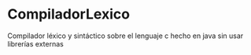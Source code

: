 # CompiladorLexico
Compilador léxico y sintáctico sobre el lenguaje c hecho en java sin usar librerías externas 
